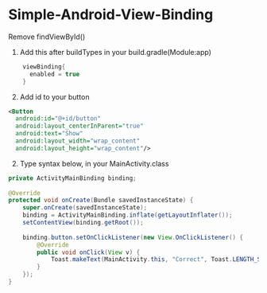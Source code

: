# Simple-Android-View-Binding
Remove findViewById()

1. Add this after buildTypes in your build.gradle(Module:app)
```java
	viewBinding{  
	  enabled = true  
	}
```

2. Add id to your button
```xml
<Button  
  android:id="@+id/button"  
  android:layout_centerInParent="true"  
  android:text="Show"  
  android:layout_width="wrap_content"  
  android:layout_height="wrap_content"/>
```

2. Type syntax below, in your MainActivity.class
```java
private ActivityMainBinding binding;  
  
@Override  
protected void onCreate(Bundle savedInstanceState) {  
    super.onCreate(savedInstanceState);  
    binding = ActivityMainBinding.inflate(getLayoutInflater());  
    setContentView(binding.getRoot());  
  
    binding.button.setOnClickListener(new View.OnClickListener() {  
        @Override  
		public void onClick(View v) {  
            Toast.makeText(MainActivity.this, "Correct", Toast.LENGTH_SHORT).show();  
        }  
    });  
}
```
